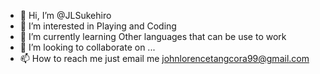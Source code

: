 - 👋 Hi, I’m @JLSukehiro
- 👀 I’m interested in Playing and Coding
- 🌱 I’m currently learning Other languages that can be use to work
- 💞️ I’m looking to collaborate on ...
- 📫 How to reach me just email me johnlorencetangcora99@gmail.com


<!---
JLSukehiro/JLSukehiro is a ✨ special ✨ repository because its `README.md` (this file) appears on your GitHub profile.
You can click the Preview link to take a look at your changes.
--->
